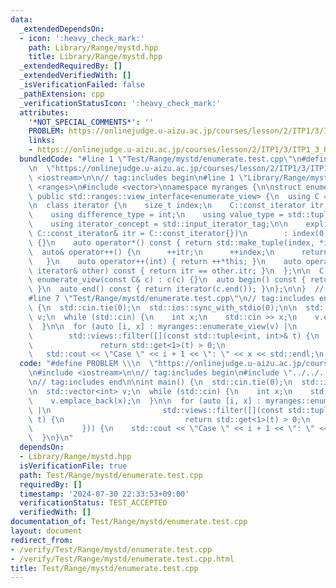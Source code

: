 ```yaml
---
data:
  _extendedDependsOn:
  - icon: ':heavy_check_mark:'
    path: Library/Range/mystd.hpp
    title: Library/Range/mystd.hpp
  _extendedRequiredBy: []
  _extendedVerifiedWith: []
  _isVerificationFailed: false
  _pathExtension: cpp
  _verificationStatusIcon: ':heavy_check_mark:'
  attributes:
    '*NOT_SPECIAL_COMMENTS*': ''
    PROBLEM: https://onlinejudge.u-aizu.ac.jp/courses/lesson/2/ITP1/3/ITP1_3_B
    links:
    - https://onlinejudge.u-aizu.ac.jp/courses/lesson/2/ITP1/3/ITP1_3_B
  bundledCode: "#line 1 \"Test/Range/mystd/enumerate.test.cpp\"\n#define PROBLEM \\\
    \n  \"https://onlinejudge.u-aizu.ac.jp/courses/lesson/2/ITP1/3/ITP1_3_B\"\n#include\
    \ <iostream>\n\n// tag:includes begin\n#line 1 \"Library/Range/mystd.hpp\"\n#include\
    \ <ranges>\n#include <vector>\nnamespace myranges {\n\nstruct enumerate_view :\
    \ public std::ranges::view_interface<enumerate_view> {\n  using C = std::vector<int>;\n\
    \n  class iterator {\n    size_t index;\n    C::const_iterator itr;\n\n  public:\n\
    \    using difference_type = int;\n    using value_type = std::tuple<size_t, C::value_type>;\n\
    \    using iterator_concept = std::input_iterator_tag;\n\n    explicit iterator(const\
    \ C::const_iterator& itr = C::const_iterator{})\n        : index(0), itr(itr)\
    \ {}\n    auto operator*() const { return std::make_tuple(index, *itr); }\n  \
    \  auto& operator++() {\n      ++itr;\n      ++index;\n      return *this;\n \
    \   }\n    auto operator++(int) { return ++*this; }\n    auto operator==(const\
    \ iterator& other) const { return itr == other.itr; }\n  };\n\n  C c;\n\n  explicit\
    \ enumerate_view(const C& c) : c(c) {}\n  auto begin() const { return iterator(c.begin());\
    \ }\n  auto end() const { return iterator(c.end()); }\n};\n\n}  // namespace myranges\n\
    #line 7 \"Test/Range/mystd/enumerate.test.cpp\"\n// tag:includes end\n\nint main()\
    \ {\n  std::cin.tie(0);\n  std::ios::sync_with_stdio(0);\n\n  std::vector<int>\
    \ v;\n  while (std::cin) {\n    int x;\n    std::cin >> x;\n    v.emplace_back(x);\n\
    \  }\n\n  for (auto [i, x] : myranges::enumerate_view(v) |\n                 \
    \        std::views::filter([](const std::tuple<int, int>& t) {\n            \
    \               return std::get<1>(t) > 0;\n                         })) {\n \
    \   std::cout << \"Case \" << i + 1 << \": \" << x << std::endl;\n  }\n}\n"
  code: "#define PROBLEM \\\n  \"https://onlinejudge.u-aizu.ac.jp/courses/lesson/2/ITP1/3/ITP1_3_B\"\
    \n#include <iostream>\n\n// tag:includes begin\n#include \"../../../Library/Range/mystd.hpp\"\
    \n// tag:includes end\n\nint main() {\n  std::cin.tie(0);\n  std::ios::sync_with_stdio(0);\n\
    \n  std::vector<int> v;\n  while (std::cin) {\n    int x;\n    std::cin >> x;\n\
    \    v.emplace_back(x);\n  }\n\n  for (auto [i, x] : myranges::enumerate_view(v)\
    \ |\n                         std::views::filter([](const std::tuple<int, int>&\
    \ t) {\n                           return std::get<1>(t) > 0;\n              \
    \           })) {\n    std::cout << \"Case \" << i + 1 << \": \" << x << std::endl;\n\
    \  }\n}\n"
  dependsOn:
  - Library/Range/mystd.hpp
  isVerificationFile: true
  path: Test/Range/mystd/enumerate.test.cpp
  requiredBy: []
  timestamp: '2024-07-30 22:33:53+09:00'
  verificationStatus: TEST_ACCEPTED
  verifiedWith: []
documentation_of: Test/Range/mystd/enumerate.test.cpp
layout: document
redirect_from:
- /verify/Test/Range/mystd/enumerate.test.cpp
- /verify/Test/Range/mystd/enumerate.test.cpp.html
title: Test/Range/mystd/enumerate.test.cpp
---
```

